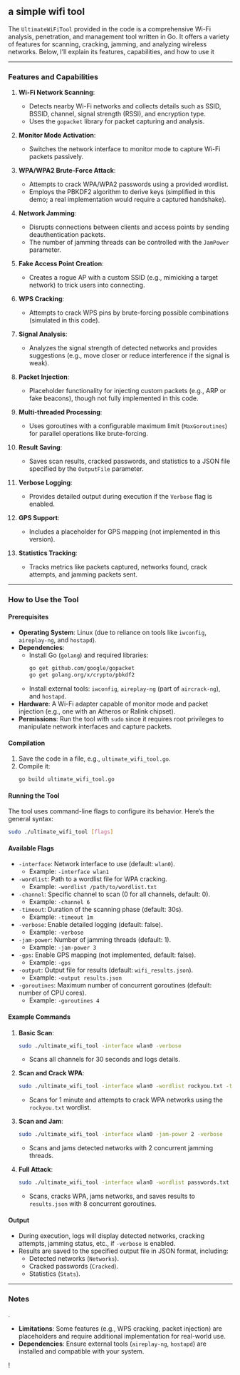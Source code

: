 ## a simple wifi tool

The `UltimateWiFiTool` provided in the code is a comprehensive Wi-Fi analysis, penetration, and management tool written in Go. It offers a variety of features for scanning, cracking, jamming, and analyzing wireless networks. Below, I’ll explain its features, capabilities, and how to use it 

---

### **Features and Capabilities**

1. **Wi-Fi Network Scanning**:
   - Detects nearby Wi-Fi networks and collects details such as SSID, BSSID, channel, signal strength (RSSI), and encryption type.
   - Uses the `gopacket` library for packet capturing and analysis.

2. **Monitor Mode Activation**:
   - Switches the network interface to monitor mode to capture Wi-Fi packets passively.

3. **WPA/WPA2 Brute-Force Attack**:
   - Attempts to crack WPA/WPA2 passwords using a provided wordlist.
   - Employs the PBKDF2 algorithm to derive keys (simplified in this demo; a real implementation would require a captured handshake).

4. **Network Jamming**:
   - Disrupts connections between clients and access points by sending deauthentication packets.
   - The number of jamming threads can be controlled with the `JamPower` parameter.

5. **Fake Access Point Creation**:
   - Creates a rogue AP with a custom SSID (e.g., mimicking a target network) to trick users into connecting.

6. **WPS Cracking**:
   - Attempts to crack WPS pins by brute-forcing possible combinations (simulated in this code).

7. **Signal Analysis**:
   - Analyzes the signal strength of detected networks and provides suggestions (e.g., move closer or reduce interference if the signal is weak).

8. **Packet Injection**:
   - Placeholder functionality for injecting custom packets (e.g., ARP or fake beacons), though not fully implemented in this code.

9. **Multi-threaded Processing**:
   - Uses goroutines with a configurable maximum limit (`MaxGoroutines`) for parallel operations like brute-forcing.

10. **Result Saving**:
    - Saves scan results, cracked passwords, and statistics to a JSON file specified by the `OutputFile` parameter.

11. **Verbose Logging**:
    - Provides detailed output during execution if the `Verbose` flag is enabled.

12. **GPS Support**:
    - Includes a placeholder for GPS mapping (not implemented in this version).

13. **Statistics Tracking**:
    - Tracks metrics like packets captured, networks found, crack attempts, and jamming packets sent.

---

### **How to Use the Tool**

#### **Prerequisites**
- **Operating System**: Linux (due to reliance on tools like `iwconfig`, `aireplay-ng`, and `hostapd`).
- **Dependencies**: 
  - Install Go (`golang`) and required libraries:
    ```bash
    go get github.com/google/gopacket
    go get golang.org/x/crypto/pbkdf2
    ```
  - Install external tools: `iwconfig`, `aireplay-ng` (part of `aircrack-ng`), and `hostapd`.
- **Hardware**: A Wi-Fi adapter capable of monitor mode and packet injection (e.g., one with an Atheros or Ralink chipset).
- **Permissions**: Run the tool with `sudo` since it requires root privileges to manipulate network interfaces and capture packets.

#### **Compilation**
1. Save the code in a file, e.g., `ultimate_wifi_tool.go`.
2. Compile it:
   ```bash
   go build ultimate_wifi_tool.go
   ```

#### **Running the Tool**
The tool uses command-line flags to configure its behavior. Here’s the general syntax:
```bash
sudo ./ultimate_wifi_tool [flags]
```

#### **Available Flags**
- `-interface`: Network interface to use (default: `wlan0`).
  - Example: `-interface wlan1`
- `-wordlist`: Path to a wordlist file for WPA cracking.
  - Example: `-wordlist /path/to/wordlist.txt`
- `-channel`: Specific channel to scan (0 for all channels, default: 0).
  - Example: `-channel 6`
- `-timeout`: Duration of the scanning phase (default: 30s).
  - Example: `-timeout 1m`
- `-verbose`: Enable detailed logging (default: false).
  - Example: `-verbose`
- `-jam-power`: Number of jamming threads (default: 1).
  - Example: `-jam-power 3`
- `-gps`: Enable GPS mapping (not implemented, default: false).
  - Example: `-gps`
- `-output`: Output file for results (default: `wifi_results.json`).
  - Example: `-output results.json`
- `-goroutines`: Maximum number of concurrent goroutines (default: number of CPU cores).
  - Example: `-goroutines 4`

#### **Example Commands**
1. **Basic Scan**:
   ```bash
   sudo ./ultimate_wifi_tool -interface wlan0 -verbose
   ```
   - Scans all channels for 30 seconds and logs details.

2. **Scan and Crack WPA**:
   ```bash
   sudo ./ultimate_wifi_tool -interface wlan0 -wordlist rockyou.txt -timeout 1m
   ```
   - Scans for 1 minute and attempts to crack WPA networks using the `rockyou.txt` wordlist.

3. **Scan and Jam**:
   ```bash
   sudo ./ultimate_wifi_tool -interface wlan0 -jam-power 2 -verbose
   ```
   - Scans and jams detected networks with 2 concurrent jamming threads.

4. **Full Attack**:
   ```bash
   sudo ./ultimate_wifi_tool -interface wlan0 -wordlist passwords.txt -jam-power 3 -output results.json -goroutines 8
   ```
   - Scans, cracks WPA, jams networks, and saves results to `results.json` with 8 concurrent goroutines.

#### **Output**
- During execution, logs will display detected networks, cracking attempts, jamming status, etc., if `-verbose` is enabled.
- Results are saved to the specified output file in JSON format, including:
  - Detected networks (`Networks`).
  - Cracked passwords (`Cracked`).
  - Statistics (`Stats`).

---

### **Notes**
.
- **Limitations**: Some features (e.g., WPS cracking, packet injection) are placeholders and require additional implementation for real-world use.
- **Dependencies**: Ensure external tools (`aireplay-ng`, `hostapd`) are installed and compatible with your system.

!
